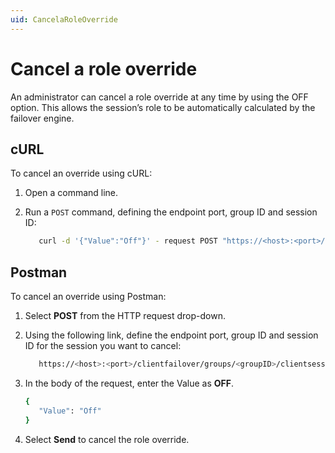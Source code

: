 ```yaml
---
uid: CancelaRoleOverride
---
```


# Cancel a role override

An administrator can cancel a role override at any time by using the OFF option. This allows the session’s role to be automatically calculated by the failover engine.

## cURL

To cancel an override using cURL:

1. Open a command line.

2. Run a `POST` command, defining the endpoint port, group ID and session ID:

   ```bash
      curl -d '{"Value":"Off"}' - request POST "https://<host>:<port>/clientfailover/groups/<groupID>/clientsessions/<sessionID>/roleoverride"
      ```

## Postman

To cancel an override using Postman:

1. Select **POST** from the HTTP request drop-down.

2. Using the following link, define the endpoint port, group ID and session ID for the session you want to cancel:

   ```bash
      https://<host>:<port>/clientfailover/groups/<groupID>/clientsessions/<sessionID>/roleoverride
      ```

3. In the body of the request, enter the Value as **OFF**.

   ```bash
   {
      "Value": "Off"
   }
      ```

4. Select **Send** to cancel the role override. 







